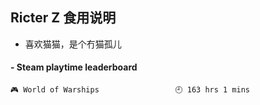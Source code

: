 ## Ricter Z 食用说明
- 喜欢猫猫，是个冇猫孤儿

<!-- steam-box start -->
#### - Steam playtime leaderboard
```text
🎮 World of Warships                 🕘 163 hrs 1 mins
```
<!-- Powered by https://github.com/YouEclipse/steam-box . -->
<!-- steam-box end -->
